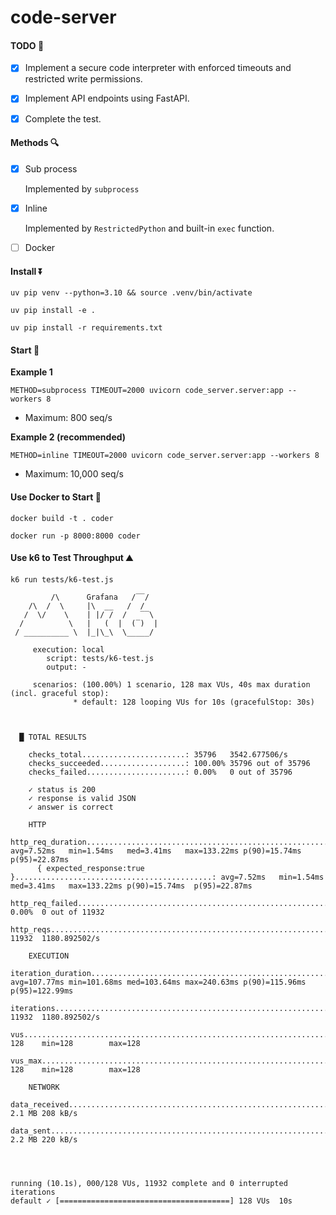 # code-server

#### TODO 🎯

- [x] Implement a secure code interpreter with enforced timeouts and restricted write permissions.
- [x] Implement API endpoints using FastAPI.
- [x] Complete the test.



#### Methods 🔍

- [x] Sub process

	Implemented by `subprocess`

- [x] Inline

	Implemented by `RestrictedPython` and built-in `exec` function.

- [ ] Docker



#### Install ⏬

```shell
uv pip venv --python=3.10 && source .venv/bin/activate
```

```shell
uv pip install -e .
```

```shell
uv pip install -r requirements.txt
```



#### Start 🏃

**Example 1**

```shell
METHOD=subprocess TIMEOUT=2000 uvicorn code_server.server:app --workers 8
```

- Maximum: 800 seq/s

**Example 2 (recommended)**

```shell
METHOD=inline TIMEOUT=2000 uvicorn code_server.server:app --workers 8
```

- Maximum: 10,000 seq/s





#### Use Docker to Start 🐳

```shell
docker build -t . coder
```

```shell
docker run -p 8000:8000 coder
```



#### Use k6 to Test Throughput ⛰️

```shell
k6 run tests/k6-test.js
```

```plain-text
         /\      Grafana   /‾‾/  
    /\  /  \     |\  __   /  /   
   /  \/    \    | |/ /  /   ‾‾\ 
  /          \   |   (  |  (‾)  |
 / __________ \  |_|\_\  \_____/ 

     execution: local
        script: tests/k6-test.js
        output: -

     scenarios: (100.00%) 1 scenario, 128 max VUs, 40s max duration (incl. graceful stop):
              * default: 128 looping VUs for 10s (gracefulStop: 30s)



  █ TOTAL RESULTS 

    checks_total.......................: 35796   3542.677506/s
    checks_succeeded...................: 100.00% 35796 out of 35796
    checks_failed......................: 0.00%   0 out of 35796

    ✓ status is 200
    ✓ response is valid JSON
    ✓ answer is correct

    HTTP
    http_req_duration.......................................................: avg=7.52ms   min=1.54ms   med=3.41ms   max=133.22ms p(90)=15.74ms  p(95)=22.87ms 
      { expected_response:true }............................................: avg=7.52ms   min=1.54ms   med=3.41ms   max=133.22ms p(90)=15.74ms  p(95)=22.87ms 
    http_req_failed.........................................................: 0.00%  0 out of 11932
    http_reqs...............................................................: 11932  1180.892502/s

    EXECUTION
    iteration_duration......................................................: avg=107.77ms min=101.68ms med=103.64ms max=240.63ms p(90)=115.96ms p(95)=122.99ms
    iterations..............................................................: 11932  1180.892502/s
    vus.....................................................................: 128    min=128        max=128
    vus_max.................................................................: 128    min=128        max=128

    NETWORK
    data_received...........................................................: 2.1 MB 208 kB/s
    data_sent...............................................................: 2.2 MB 220 kB/s




running (10.1s), 000/128 VUs, 11932 complete and 0 interrupted iterations
default ✓ [======================================] 128 VUs  10s
```

